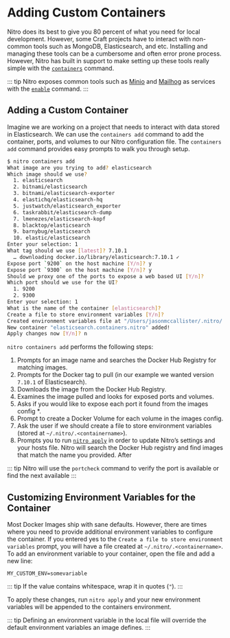 # Adding Custom Containers

Nitro does its best to give you 80 percent of what you need for local development. However, some Craft projects have to interact with non-common tools such as MongoDB, Elasticsearch, and etc. Installing and managing these tools can be a cumbersome and often error prone process. However, Nitro has built in support to make setting up these tools really simple with the [`containers`](commands.md#containers) command.

::: tip
Nitro exposes common tools such as [Minio](services/minio.md) and [Mailhog](services/mailhog.md) as services with the [`enable`](commands.md#enable) command.
:::

## Adding a Custom Container

Imagine we are working on a project that needs to interact with data stored in Elasticsearch. We can use the `containers add` command to add the container, ports, and volumes to our Nitro configuration file. The `containers add` command provides easy prompts to walk you through setup.

```bash
$ nitro containers add
What image are you trying to add? elasticsearch
Which image should we use?
  1. elasticsearch
  2. bitnami/elasticsearch
  3. bitnami/elasticsearch-exporter
  4. elastichq/elasticsearch-hq
  5. justwatch/elasticsearch_exporter
  6. taskrabbit/elasticsearch-dump
  7. lmenezes/elasticsearch-kopf
  8. blacktop/elasticsearch
  9. barnybug/elasticsearch
  10. elastic/elasticsearch
Enter your selection: 1
What tag should we use [latest]? 7.10.1
  … downloading docker.io/library/elasticsearch:7.10.1 ✓
Expose port `9200` on the host machine [Y/n]? y
Expose port `9300` on the host machine [Y/n]? y
Should we proxy one of the ports to expose a web based UI [Y/n]?
Which port should we use for the UI?
  1. 9200
  2. 9300
Enter your selection: 1
What is the name of the container [elasticsearch]?
Create a file to store environment variables [Y/n]?
Created environment variables file at "/Users/jasonmccallister/.nitro/.elasticsearch"...
New container "elasticsearch.containers.nitro" added!
Apply changes now [Y/n]? n
```

`nitro containers add` performs the following steps:

1. Prompts for an image name and searches the Docker Hub Registry for matching images.
2. Prompts for the Docker tag to pull (in our example we wanted version `7.10.1` of Elasticsearch).
3. Downloads the image from the Docker Hub Registry.
4. Examines the image pulled and looks for exposed ports and volumes.
5. Asks if you would like to expose each port it found from the images config *.
6. Prompt to create a Docker Volume for each volume in the images config.
7. Ask the user if we should create a file to store environment variables (stored at `~/.nitro/.<containername>`).
9. Prompts you to run [`nitro apply`](commands.md#apply) in order to update Nitro’s settings and your hosts file.
Nitro will search the Docker Hub registry and find images that match the name you provided. After

::: tip
Nitro will use the `portcheck` command to verify the port is available or find the next available
:::

## Customizing Environment Variables for the Container

Most Docker Images ship with sane defaults. However, there are times where you need to provide additional environment variables to configure the container. If you entered yes to the `Create a file to store environment variables` prompt, you will have a file created at `~/.nitro/.<containername>`. To add an environment variable to your container, open the file and add a new line:

```env
MY_CUSTOM_ENV=somevariable
```

::: tip
If the value contains whitespace, wrap it in quotes (`"`).
:::

To apply these changes, run `nitro apply` and your new environment variables will be appended to the containers environment.

::: tip
Defining an environment variable in the local file will override the default environment variables an image defines.
:::
